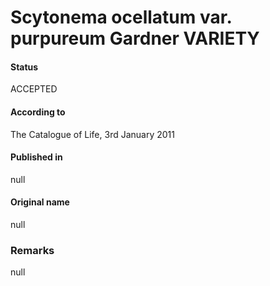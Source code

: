 # Scytonema ocellatum var. purpureum Gardner VARIETY

#### Status
ACCEPTED

#### According to
The Catalogue of Life, 3rd January 2011

#### Published in
null

#### Original name
null

### Remarks
null